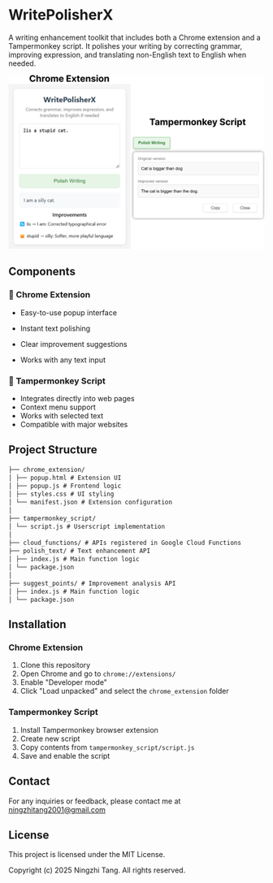 # WritePolisherX

A writing enhancement toolkit that includes both a Chrome extension and a Tampermonkey script. It polishes your writing by correcting grammar, improving expression, and translating non-English text to English when needed.

<div align="center">
    <img src="static/combination.png" style="max-width: 100%; width: 680px;" alt="WritePolisherX Screenshot">
</div>

## Components

### 🎯 Chrome Extension
- Easy-to-use popup interface
- Instant text polishing

- Clear improvement suggestions
- Works with any text input

### 📝 Tampermonkey Script
- Integrates directly into web pages
- Context menu support
- Works with selected text
- Compatible with major websites

## Project Structure

```
├── chrome_extension/
│ ├── popup.html # Extension UI
│ ├── popup.js # Frontend logic
│ ├── styles.css # UI styling
│ └── manifest.json # Extension configuration
│
├── tampermonkey_script/
│ └── script.js # Userscript implementation
│
├── cloud_functions/ # APIs registered in Google Cloud Functions
├── polish_text/ # Text enhancement API
│ ├── index.js # Main function logic
│ └── package.json
│
├── suggest_points/ # Improvement analysis API
│ ├── index.js # Main function logic
│ └── package.json
```

## Installation

### Chrome Extension
1. Clone this repository
2. Open Chrome and go to `chrome://extensions/`
3. Enable "Developer mode"
4. Click "Load unpacked" and select the `chrome_extension` folder

### Tampermonkey Script
1. Install Tampermonkey browser extension
2. Create new script
3. Copy contents from `tampermonkey_script/script.js`
4. Save and enable the script

## Contact

For any inquiries or feedback, please contact me at [ningzhitang2001@gmail.com](mailto:ningzhitang2001@gmail.com)

## License

This project is licensed under the MIT License. 

Copyright (c) 2025 Ningzhi Tang. All rights reserved.
